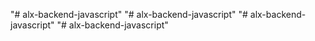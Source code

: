 "# alx-backend-javascript" 
"# alx-backend-javascript" 
"# alx-backend-javascript" 
"# alx-backend-javascript" 
